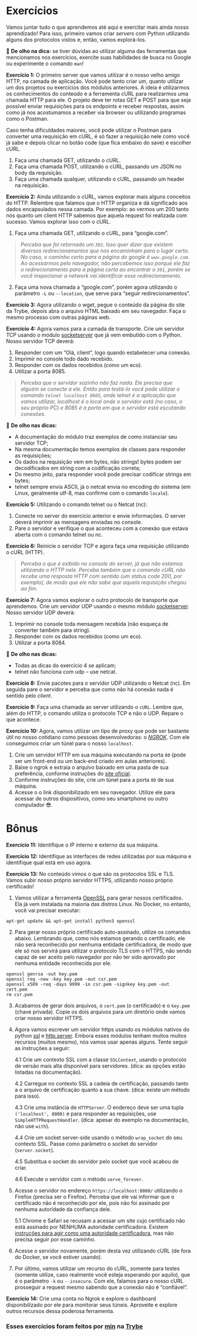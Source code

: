 # Exercícios

Vamos juntar tudo o que aprendemos até aqui e exercitar mais ainda nosso aprendizado! Para isso, primeiro vamos criar *servers* com Python utilizando alguns dos protocolos vistos e, então, vamos explorá-los.

👀 __De olho na dica:__ se tiver dúvidas ao utilizar alguma das ferramentas que mencionamos nos exercícios, exercite suas habilidades de busca no Google ou experimente o comando `man`!

__Exercício 1:__ O primeiro server que vamos utilizar é o nosso velho amigo HTTP, na camada de aplicação. Você pode tanto criar um, quanto utilizar um dos projetos ou exercícios dos módulos anteriores. A ideia é utilizarmos os conhecimentos do conteúdo e a ferramenta cURL para realizarmos uma chamada HTTP para ele. O projeto deve ter rotas GET e POST para que seja possível enviar requisições para os endpoints e receber respostas, assim como já nos acostumamos a receber via browser ou utilizando programas como o Postman.

Caso tenha dificuldades maiores, você pode utilizar o Postman para converter uma requisição em cURL, é só fazer a requisição nele como você já sabe e depois clicar no botão code (que fica embaixo do save) e escolher cURL.

1. Faça uma chamada GET, utilizando o cURL.
2. Faça uma chamada POST, utilizando o cURL, passando um JSON no body da requisição.
3. Faça uma chamada qualquer, utilizando o cURL, passando um header na requisição.

__Exercício 2:__ Ainda utilizando o cURL, vamos explorar mais alguns conceitos do HTTP. Relembre que falamos que o HTTP organiza e dá significado aos dados encapsulados nessa camada. Por exemplo: ao vermos um 200 tanto nós quanto um client HTTP sabemos que aquela request foi realizada com sucesso. Vamos explorar isso com o cURL.

1. Faça uma chamada GET, utilizando o cURL, para “google.com”.
> *Perceba que foi retornado um `301`. Isso quer dizer que existem diversos redirecionamentos que nos encaminham para o lugar certo. No caso, o caminho certo para a página do google é `www.google.com`. Ao acessarmos pelo navegador, não percebemos isso porque ele faz o redirecionamento para a página certa ao encontrar o `301`, porém se você inspecionar a network vai identificar esse redirecionamento.*

2. Faça uma nova chamada a “google.com”, porém agora utilizando o parâmetro `-L` ou `--location`, que serve para “seguir redirecionamentos”.

__Exercício 3:__ Agora utilizando o wget, pegue o conteúdo da página do site da Trybe, depois abra o arquivo HTML baixado em seu navegador. Faça o mesmo processo com outras páginas web.

__Exercício 4:__ Agora vamos para a camada de transporte. Crie um servidor TCP usando o módulo [socketserver](https://docs.python.org/3/library/socketserver.html) que já vem embutido com o Python. Nosso servidor TCP deverá:

1. Responder com um “Olá, client”, logo quando estabelecer uma conexão.
2. Imprimir no console todo dado recebido.
3. Responder com os dados recebidos (como um eco).
4. Utilizar a porta 8085.

> *Perceba que o servidor sozinho não faz nada. Ele precisa que alguém se conecte a ele. Então para testá-lo você pode utilizar o comando `telnet localhost 8085`, onde telnet é a aplicação que vamos utilizar, localhost é o local onde o servidor está (no caso, o seu próprio PC) e 8085 é a porta em que o servidor está escutando conexões.*

👀 __De olho nas dicas:__

* A documentação do módulo traz exemplos de como instanciar seu servidor TCP;
* Na mesma documentação temos exemplos de classes para responder as requisições;
* Os dados na requisição vem em bytes, não strings! bytes podem ser decodificados em string com a codificação correta;
* Do mesmo jeito, para responder você pode precisar codificar strings em bytes;
* telnet sempre envia ASCII, já o netcat envia no encoding do sistema (em Linux, geralmente utf-8, mas confirme com o comando `locale`).

__Exercício 5:__ Utilizando o comando telnet ou o Netcat (nc):

1. Conecte no server do exercício anterior e envie informações. O server deverá imprimir as mensagens enviadas no console.
2. Pare o servidor e verifique o que aconteceu com a conexão que estava aberta com o comando telnet ou nc.

__Exercício 6:__ Reinicie o servidor TCP e agora faça uma requisição utilizando o cURL (HTTP).

> *Perceba o que é exibido no console do server, já que não estamos utilizando o HTTP nele. Perceba também que o comando cURL não recebe uma resposta HTTP com sentido (um status code 200, por exemplo), de modo que ele não sabe que aquela requisição chegou ao fim.*

__Exercício 7:__ Agora vamos explorar o outro protocolo de transporte que aprendemos. Crie um servidor UDP usando o mesmo módulo [socketserver](https://docs.python.org/3/library/socketserver.html). Nosso servidor UDP deverá:

1. Imprimir no console toda mensagem recebida (não esqueça de converter também para string).
2. Responder com os dados recebidos (como um eco).
3. Utilizar a porta 8084.

👀 __De olho nas dicas:__

* Todas as dicas do exercício 4 se aplicam;
* telnet não funciona com udp – use netcat.

__Exercício 8:__ Envie pacotes para o servidor UDP utilizando o Netcat (nc). Em seguida pare o servidor e perceba que como não há conexão nada é sentido pelo *client*.

__Exercício 9:__ Faça uma chamada ao server utilizando o `cURL`. Lembre que, além do HTTP, o comando utiliza o protocolo TCP e não o UDP. Repare o que acontece.

__Exercício 10:__ Agora, vamos utilizar um tipo de proxy que pode ser bastante útil no nosso cotidiano como pessoas desenvolvedoras: o [*NGROK*](https://ngrok.com/). Com ele conseguimos criar um túnel para o nosso `localhost`.

1. Crie um servidor HTTP em sua máquina executando na porta `80` (pode ser um front-end ou um back-end criado em aulas anteriores).
2. Baixe o ngrok e extraia o arquivo baixado em uma pasta de sua preferência, conforme instruções do [site oficial](https://ngrok.com/download).
3. Conforme instruções do site, crie um túnel para a porta `80` de sua máquina.
4. Acesse o o link disponibilizado em seu navegador. Utilize ele para acessar de outros dispositivos, como seu smartphone ou outro computador 😎.

# Bônus

__Exercício 11:__ Identifique o IP interno e externo da sua máquina.

__Exercício 12:__ Identifique as interfaces de redes utilizadas por sua máquina e identifique qual está em uso agora.

__Exercício 13:__ No conteúdo vimos o que são os protocolos SSL e TLS. Vamos subir nosso próprio servidor HTTPS, utilizando nosso próprio certificado!

1. Vamos utilizar a ferramenta [OpenSSL](https://www.openssl.org/) para gerar nossos certificados. Ela já vem instalada na maioria das distros Linux. No Docker, no entanto, você vai precisar executar:

```shell
apt-get update && apt-get install python3 openssl
```

2. Para gerar nosso próprio certificado auto-assinado, utilize os comandos abaixo. Lembrando que, como nós estamos gerando o certificado, ele não será reconhecido por nenhuma entidade certificadora, de modo que ele só nos servirá para utilizar o protocolo TLS com o HTTPS, não sendo capaz de ser aceito pelo navegador por não ter sido aprovado por nenhuma entidade reconhecida por ele.

```shell
openssl genrsa -out key.pem
openssl req -new -key key.pem -out csr.pem
openssl x509 -req -days 9999 -in csr.pem -signkey key.pem -out cert.pem
rm csr.pem
```

3. Acabamos de gerar dois arquivos, o `cert.pem` (o certificado) e o `key.pem` (chave privada). Copie os dois arquivos para um diretório onde vamos criar nosso servidor HTTPS.

4. Agora vamos escrever um servidor https usando os módulos nativos do python [ssl](https://docs.python.org/3/library/ssl.html) e [http.server](https://docs.python.org/3/library/http.server.html). Embora esses módulos tenham muitos muitos recursos (muitos mesmo), nós vamos usar apenas alguns. Tente seguir as instruções a seguir:

   4.1 Crie um contexto SSL com a classe `SSLContext`, usando o protocolo de versão mais alta disponível para servidores. (dica: as opções estão listadas na documentação).

   4.2 Carregue no contexto SSL a cadeia de certificação, passando tanto a o arquivo de certificação quanto a sua chave. (dica: existe um método para isso).

   4.3 Crie uma instância de `HTTPServer`. O endereço deve ser uma tupla `('localhost', 8000)` e para responder as requisições, use `SimpleHTTPRequestHandler`. (dica: apesar do exemplo na documentação, não use `with`).

   4.4 Crie um socket server-side usando o método `wrap_socket` do seu contexto SSL. Passe como parâmetro o socket do servidor (`server.socket`).

   4.5 Substitua o socket do servidor pelo socket que você acabou de criar.

   4.6 Execute o servidor com o método `serve_forever`.

5. Acesse o servidor no endereço `https://localhost:8000/` utilizando o Firefox (precisa ser o Firefox). Perceba que ele vai informar que o certificado não é reconhecido por ele, pois não foi assinado por nenhuma autoridade da confiança dele.

   5.1 Chrome e Safari se recusam a acessar um site cujo certificado não está assinado por NENHUMA autoridade certificadora. Existem [instruções para agir como uma autoridade certificadora](https://stackoverflow.com/a/60516812/207119), mas não precisa seguir por esse caminho.

6. Acesse o servidor novamente, porém desta vez utilizando cURL (de fora do Docker, se você estiver usando).

7. Por último, vamos utilizar um recurso do cURL, somente para testes (somente utilize, caso realmente você esteja esperando por aquilo), que é o parâmetro `-k` ou `--insecure`. Com ele, falamos para o nosso cURL prosseguir a request mesmo sabendo que a conexão não é “confiável”.

__Exercício 14:__ Crie uma conta no Ngrok e explore o dashboard disponibilizado por ele para monitorar seus túneis. Aproveite e explore outros recursos dessa poderosa ferramenta.

### Esses exercícios foram feitos por [min](https://www.linkedin.com/in/jonathan-r-andrade/) na [Trybe](https://www.betrybe.com/)
